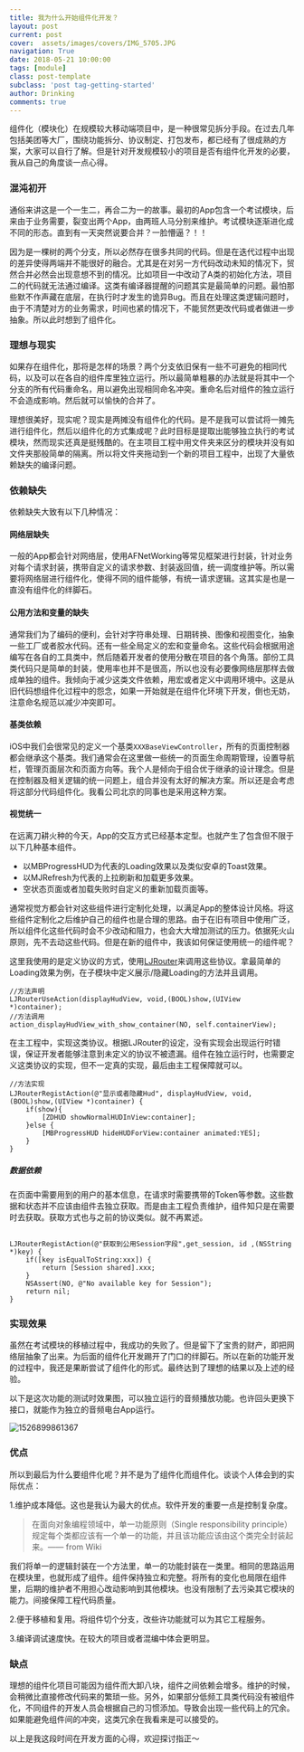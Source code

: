 ```yaml
---
title: 我为什么开始组件化开发？
layout: post
current: post
cover:  assets/images/covers/IMG_5705.JPG
navigation: True
date: 2018-05-21 10:00:00
tags: [module]
class: post-template
subclass: 'post tag-getting-started'
author: Drinking
comments: true
---
```



组件化（模块化）在规模较大移动端项目中，是一种很常见拆分手段。在过去几年包括美团等大厂，围绕功能拆分、协议制定、打包发布，都已经有了很成熟的方案，大家可以自行了解。但是针对开发规模较小的项目是否有组件化开发的必要，我从自己的角度谈一点心得。

### 混沌初开
通俗来讲这是一个一生二，再合二为一的故事。最初的App包含一个考试模块，后来由于业务需要，裂变出两个App，由两班人马分别来维护。考试模块逐渐进化成不同的形态。直到有一天突然说要合并？一脸懵逼？！！

因为是一棵树的两个分支，所以必然存在很多共同的代码。但是在迭代过程中出现的差异使得两端并不能很好的融合。尤其是在对另一方代码改动未知的情况下，贸然合并必然会出现意想不到的情况。比如项目一中改动了A类的初始化方法，项目二的代码就无法通过编译。这类有编译器提醒的问题其实是最简单的问题。最怕那些默不作声藏在底层，在执行时才发生的诡异Bug。而且在处理这类逻辑问题时，由于不清楚对方的业务需求，时间也紧的情况下，不能贸然更改代码或者做进一步抽象。所以此时想到了组件化。

### 理想与现实
如果存在组件化，那将是怎样的场景？两个分支依旧保有一些不可避免的相同代码，以及可以在各自的组件库里独立运行。所以最简单粗暴的办法就是将其中一个分支的所有代码重命名，用以避免出现相同命名冲突。重命名后对组件的独立运行不会造成影响。然后就可以愉快的合并了。

理想很美好，现实呢？现实是两摊没有组件化的代码。是不是我可以尝试将一摊先进行组件化，然后以组件化的方式集成呢？此时目标是提取出能够独立执行的考试模块，然而现实还真是挺残酷的。在主项目工程中用文件夹来区分的模块并没有如文件夹那般简单的隔离。所以将文件夹拖动到一个新的项目工程中，出现了大量依赖缺失的编译问题。

### 依赖缺失
依赖缺失大致有以下几种情况：

#### 网络层缺失
一般的App都会针对网络层，使用AFNetWorking等常见框架进行封装，针对业务对每个请求封装，携带自定义的请求参数、封装返回值，统一调度维护等。所以需要将网络层进行组件化，使得不同的组件能够，有统一请求逻辑。这其实是也是一直没有组件化的绊脚石。

#### 公用方法和变量的缺失
通常我们为了编码的便利，会针对字符串处理、日期转换、图像和视图变化，抽象一些工厂或者胶水代码。还有一些全局定义的宏和变量命名。这些代码会根据用途编写在各自的工具类中，然后随着开发者的使用分散在项目的各个角落。部份工具类代码只是简单的封装，使用率也并不是很高，所以也没有必要像网络层那样去做成单独的组件。我倾向于减少这类文件依赖，用宏或者定义中调用环境中。这是从旧代码想组件化过程中的怨念，如果一开始就是在组件化环境下开发，倒也无妨，注意命名规范以减少冲突即可。

#### 基类依赖
iOS中我们会很常见的定义一个基类`XXXBaseViewController`，所有的页面控制器都会继承这个基类。我们通常会在这里做一些统一的页面生命周期管理，设置导航栏，管理页面层次和页面方向等。我个人是倾向于组合优于继承的设计理念。但是在控制器及相关逻辑的统一问题上，组合并没有太好的解决方案。所以还是会考虑将这部分代码组件化。我看公司北京的同事也是采用这种方案。

#### 视觉统一
在远离刀耕火种的今天，App的交互方式已经基本定型。也就产生了包含但不限于以下几种基本组件。
- 以MBProgressHUD为代表的Loading效果以及类似安卓的Toast效果。
- 以MJRefresh为代表的上拉刷新和加载更多效果。
- 空状态页面或者加载失败时自定义的重新加载页面等。

通常视觉方都会针对这些组件进行定制化处理，以满足App的整体设计风格。将这些组件定制化之后维护自己的组件也是合理的思路。由于在旧有项目中使用广泛，所以组件化这些代码时会不少改动和阻力，也会大大增加测试的压力。依据死火山原则，先不去动这些代码。但是在新的组件中，我该如何保证使用统一的组件呢？

这里我使用的是定义协议的方式，使用[LJRouter](http://drinking.github.io/2018/03/08/ljrouter.html)来调用这些协议。拿最简单的Loading效果为例，在子模块中定义展示/隐藏Loading的方法并且调用。

````objc
//方法声明
LJRouterUseAction(displayHudView, void,(BOOL)show,(UIView *)container);
//方法调用
action_displayHudView_with_show_container(NO, self.containerView);
````

在主工程中，实现这类协议。根据LJRouter的设定，没有实现会出现运行时错误，保证开发者能够注意到未定义的协议不被遗漏。组件在独立运行时，也需要定义这类协议的实现，但不一定真的实现，最后由主工程保障就可以。

````objc
//方法实现
LJRouterRegistAction(@"显示或者隐藏Hud", displayHudView, void,(BOOL)show,(UIView *)container) {
    if(show){
        [ZDHUD showNormalHUDInView:container];
    }else {
        [MBProgressHUD hideHUDForView:container animated:YES];
    }
}

````

##### 数据依赖
在页面中需要用到的用户的基本信息，在请求时需要携带的Token等参数。这些数据和状态并不应该由组件去独立获取。而是由主工程负责维护，组件知只是在需要时去获取。获取方式也与之前的协议类似。就不再累述。

````objc

LJRouterRegistAction(@"获取到公用Session字段",get_session, id ,(NSString *)key) {
    if([key isEqualToString:xxx]) {
        return [Session shared].xxx;
    }
    NSAssert(NO, @"No available key for Session");
    return nil;
}

````

### 实现效果
虽然在考试模块的移植过程中，我成功的失败了。但是留下了宝贵的财产，即把网络层抽象了出来。为后面的组件化开发踢开了门口的绊脚石。所以在新的功能开发的过程中，我还是果断尝试了组件化的形式。最终达到了理想的结果以及上述的经验。

以下是这次功能的测试时效果图，可以独立运行的音频播放功能。也许回头更换下接口，就能作为独立的音频电台App运行。

![1526899861367](/assets/img/2018/1526899861367-1.jpg)

### 优点
所以到最后为什么要组件化呢？并不是为了组件化而组件化。谈谈个人体会到的实际优点：

1.维护成本降低。这也是我认为最大的优点。软件开发的重要一点是控制复杂度。
>在面向对象编程领域中，单一功能原则（Single responsibility principle）规定每个类都应该有一个单一的功能，并且该功能应该由这个类完全封装起来。—— from Wiki

我们将单一的逻辑封装在一个方法里，单一的功能封装在一类里。相同的思路运用在模块里，也就形成了组件。组件保持独立和完整。将所有的变化也局限在组件里，后期的维护者不用担心改动影响到其他模块。也没有限制了去污染其它模块的能力。间接保障工程代码质量。

2.便于移植和复用。将组件切个分支，改些许功能就可以为其它工程服务。

3.编译调试速度快。在较大的项目或者混编中体会更明显。

### 缺点
理想的组件化项目可能因为组件而大卸八块，组件之间依赖会增多。维护的时候，会稍微比直接修改代码来的繁琐一些。另外，如果部分低频工具类代码没有被组件化，不同组件的开发人员会根据自己的习惯添加。导致会出现一些代码上的冗余。如果能避免组件间的冲突，这类冗余在我看来是可以接受的。

以上是我这段时间在开发方面的心得，欢迎探讨指正～



